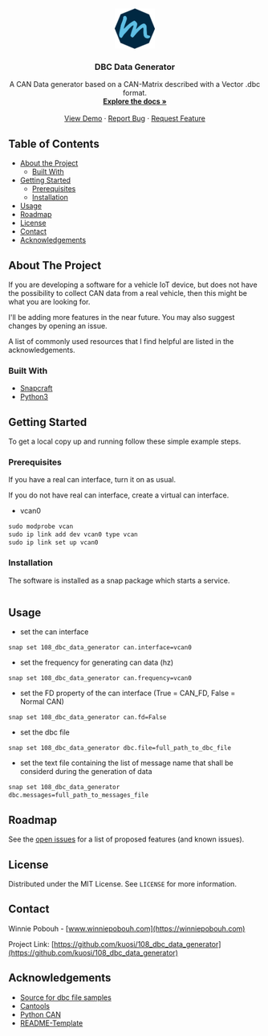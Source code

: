 <!-- PROJECT SHIELDS -->
<!--
*** I'm using markdown "reference style" links for readability.
*** Reference links are enclosed in brackets [ ] instead of parentheses ( ).
*** See the bottom of this document for the declaration of the reference variables
*** for contributors-url, forks-url, etc. This is an optional, concise syntax you may use.
*** https://www.markdownguide.org/basic-syntax/#reference-style-links
-->


<!-- PROJECT LOGO -->
<br />
<p align="center">
  <a href="https://github.com/kuosi/108_dbc_data_generator">
    <img src="images/logo.png" alt="Logo" width="80" height="80">
  </a>

  <h3 align="center">DBC Data Generator</h3>

  <p align="center">
    A CAN Data generator based on a CAN-Matrix described with a Vector .dbc format.
    <br />
    <a href="https://github.com/kuosi/108_dbc_data_generator"><strong>Explore the docs »</strong></a>
    <br />
    <br />
    <a href="https://github.com/kuosi/108_dbc_data_generator">View Demo</a>
    ·
    <a href="https://github.com/kuosi/108_dbc_data_generator/issues">Report Bug</a>
    ·
    <a href="https://github.com/kuosi/108_dbc_data_generator/issues">Request Feature</a>
  </p>
</p>



<!-- TABLE OF CONTENTS -->
## Table of Contents

* [About the Project](#about-the-project)
  * [Built With](#built-with)
* [Getting Started](#getting-started)
  * [Prerequisites](#prerequisites)
  * [Installation](#installation)
* [Usage](#usage)
* [Roadmap](#roadmap)
* [License](#license)
* [Contact](#contact)
* [Acknowledgements](#acknowledgements)



<!-- ABOUT THE PROJECT -->
## About The Project

<!-- [![Product Name Screen Shot][product-screenshot]](https://example.com)-->

If you are developing a software for a vehicle IoT device, but does not have the possibility to collect CAN data from a real vehicle, then this might be what you are looking for.

I'll be adding more features in the near future. You may also suggest changes by opening an issue.

A list of commonly used resources that I find helpful are listed in the acknowledgements.

### Built With

* [Snapcraft](https://snapcraft.io/)
* [Python3](https://www.python.org/)


<!-- GETTING STARTED -->
## Getting Started

To get a local copy up and running follow these simple example steps.

### Prerequisites

If you have a real can interface, turn it on as usual.

If you do not have real can interface, create a virtual can interface.

* vcan0
```
sudo modprobe vcan
sudo ip link add dev vcan0 type vcan
sudo ip link set up vcan0
```

### Installation

The software is installed as a snap package which starts a service.

```snap install 108_dbc_data_generator --dangerous --devmode
```

<!-- USAGE EXAMPLES -->
## Usage

* set the can interface
```
snap set 108_dbc_data_generator can.interface=vcan0
```

* set the frequency for generating can data (hz)
```
snap set 108_dbc_data_generator can.frequency=vcan0
```

* set the FD property of the can interface (True = CAN_FD, False = Normal CAN)
```
snap set 108_dbc_data_generator can.fd=False
```

* set the dbc file
```
snap set 108_dbc_data_generator dbc.file=full_path_to_dbc_file
```

* set the text file containing the list of message name that shall be considerd during the generation of data
```
snap set 108_dbc_data_generator dbc.messages=full_path_to_messages_file
```

<!-- ROADMAP -->
## Roadmap

See the [open issues](https://github.com/kuosi/108_dbc_data_generator/issues) for a list of proposed features (and known issues).


<!-- LICENSE -->
## License

Distributed under the MIT License. See `LICENSE` for more information.



<!-- CONTACT -->
## Contact

Winnie Pobouh - [www.winniepobouh.com](https://winniepobouh.com)

Project Link: [https://github.com/kuosi/108_dbc_data_generator](https://github.com/kuosi/108_dbc_data_generator)


<!-- ACKNOWLEDGEMENTS -->
## Acknowledgements
* [Source for dbc file samples](http://hackage.haskell.org/package/ecu)
* [Cantools](https://pypi.org/project/cantools/)
* [Python CAN](https://pypi.org/project/python-can/)
* [README-Template](https://github.com/othneildrew/Best-README-Template)